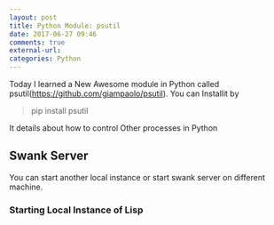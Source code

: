 ```yaml
---
layout: post
title: Python Module: psutil
date: 2017-06-27 09:46
comments: true
external-url:
categories: Python
---
```

Today I learned a New Awesome module in Python called psutil(https://github.com/giampaolo/psutil).
You can Installit by
> pip install psutil
                             
It details about how to control Other processes in Python

## Swank Server
You can start another local instance or start swank server on different machine.
### Starting Local Instance of Lisp